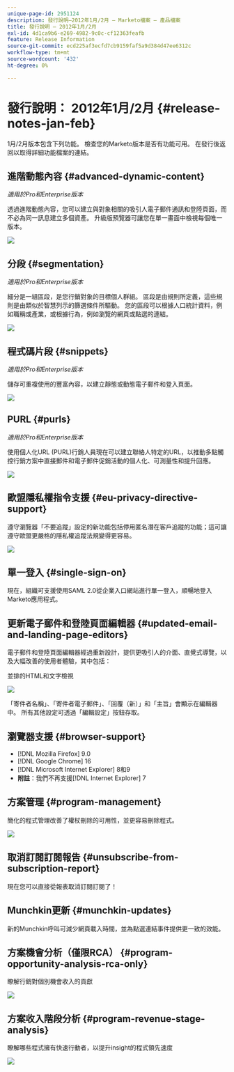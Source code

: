 ```yaml
---
unique-page-id: 2951124
description: 發行說明–2012年1月/2月 — Marketo檔案 — 產品檔案
title: 發行說明 — 2012年1月/2月
exl-id: 4d1ca9b6-e269-4982-9c0c-cf12363feafb
feature: Release Information
source-git-commit: ecd225af3ecfd7cb9159faf5a9d384d47ee6312c
workflow-type: tm+mt
source-wordcount: '432'
ht-degree: 0%

---
```


# 發行說明： 2012年1月/2月 {#release-notes-jan-feb}

1月/2月版本包含下列功能。 檢查您的Marketo版本是否有功能可用。 在發行後返回以取得詳細功能檔案的連結。

## 進階動態內容 {#advanced-dynamic-content}

_適用於Pro和Enterprise版本_

透過進階動態內容，您可以建立與對象相關的吸引人電子郵件通訊和登陸頁面，而不必為同一訊息建立多個資產。 升級版預覽器可讓您在單一畫面中檢視每個唯一版本。

![](assets/image2014-9-23-9-3a50-3a27.png)

## 分段  {#segmentation}

_適用於Pro和Enterprise版本_

細分是一組區段，是您行銷對象的目標個人群組。 區段是由規則所定義，這些規則是由類似於智慧列示的篩選條件所驅動。 您的區段可以根據人口統計資料，例如職稱或產業，或根據行為，例如瀏覽的網頁或點選的連結。

![](assets/image2014-9-23-9-3a50-3a42.png)

## 程式碼片段 {#snippets}

_適用於Pro和Enterprise版本_

儲存可重複使用的豐富內容，以建立靜態或動態電子郵件和登入頁面。

![](assets/image2014-9-23-9-3a50-3a58.png)

## PURL {#purls}

_適用於Pro和Enterprise版本_

使用個人化URL (PURL)行銷人員現在可以建立聯絡人特定的URL，以推動多點觸控行銷方案中直接郵件和電子郵件促銷活動的個人化、可測量性和提升回應。

![](assets/image2014-9-23-9-3a51-3a11.png)

## 歐盟隱私權指令支援 {#eu-privacy-directive-support}

遵守瀏覽器「不要追蹤」設定的新功能包括停用匿名潛在客戶追蹤的功能；這可讓遵守歐盟更嚴格的隱私權追蹤法規變得更容易。

![](assets/image2014-9-23-9-3a51-3a32.png)

## 單一登入 {#single-sign-on}

現在，組織可支援使用SAML 2.0從企業入口網站進行單一登入，順暢地登入Marketo應用程式。

## 更新電子郵件和登陸頁面編輯器 {#updated-email-and-landing-page-editors}

電子郵件和登陸頁面編輯器經過重新設計，提供更吸引人的介面、直覺式導覽，以及大幅改善的使用者體驗，其中包括：

並排的HTML和文字檢視

![](assets/image2014-9-23-9-3a51-3a54.png)

「寄件者名稱」、「寄件者電子郵件」、「回覆（新）」和「主旨」會顯示在編輯器中。 所有其他設定可透過「編輯設定」按鈕存取。

## 瀏覽器支援 {#browser-support}

* [!DNL Mozilla Firefox] 9.0
* [!DNL Google Chrome] 16
* [!DNL Microsoft Internet Explorer] 8和9
* **附註**：我們不再支援[!DNL Internet Explorer] 7

## 方案管理 {#program-management}

簡化的程式管理改善了權杖刪除的可用性，並更容易刪除程式。

![](assets/image2014-9-23-9-3a52-3a11.png)

## 取消訂閱訂閱報告 {#unsubscribe-from-subscription-report}

現在您可以直接從報表取消訂閱訂閱了！

## Munchkin更新 {#munchkin-updates}

新的Munchkin呼叫可減少網頁載入時間，並為點選連結事件提供更一致的效能。

## 方案機會分析（僅限RCA） {#program-opportunity-analysis-rca-only}

瞭解行銷對個別機會收入的貢獻

![](assets/image2014-9-23-9-3a52-3a30.png)

## 方案收入階段分析 {#program-revenue-stage-analysis}

瞭解哪些程式擁有快速行動者，以提升insight的程式領先速度

![](assets/image2014-9-23-9-3a52-3a47.png)
